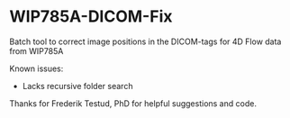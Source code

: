 # WIP785A-DICOM-Fix
Batch tool to correct image positions in the DICOM-tags for 4D Flow data from WIP785A

Known issues:
* Lacks recursive folder search

Thanks for Frederik Testud, PhD for helpful suggestions and code.
